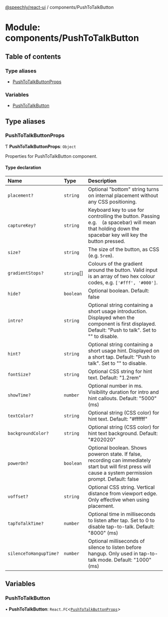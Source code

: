 [@speechly/react-ui](../README.md) / components/PushToTalkButton

# Module: components/PushToTalkButton

## Table of contents

### Type aliases

- [PushToTalkButtonProps](components_PushToTalkButton.md#pushtotalkbuttonprops)

### Variables

- [PushToTalkButton](components_PushToTalkButton.md#pushtotalkbutton)

## Type aliases

### PushToTalkButtonProps

Ƭ **PushToTalkButtonProps**: `Object`

Properties for PushToTalkButton component.

#### Type declaration

| Name | Type | Description |
| :------ | :------ | :------ |
| `placement?` | `string` | Optional "bottom" string turns on internal placement without any CSS positioning. |
| `captureKey?` | `string` | Keyboard key to use for controlling the button. Passing e.g. ` ` (a spacebar) will mean that holding down the spacebar key will key the button pressed. |
| `size?` | `string` | The size of the button, as CSS (e.g. `5rem`). |
| `gradientStops?` | `string`[] | Colours of the gradient around the button. Valid input is an array of two hex colour codes, e.g. `['#fff', '#000']`. |
| `hide?` | `boolean` | Optional boolean. Default: false |
| `intro?` | `string` | Optional string containing a short usage introduction. Displayed when the component is first displayed. Default: "Push to talk". Set to "" to disable. |
| `hint?` | `string` | Optional string containing a short usage hint. Displayed on a short tap. Default: "Push to talk". Set to "" to disable. |
| `fontSize?` | `string` | Optional CSS string for hint text. Default: "1.2rem" |
| `showTime?` | `number` | Optional number in ms. Visibility duration for intro and hint callouts. Default: "5000" (ms) |
| `textColor?` | `string` | Optional string (CSS color) for hint text. Default: "#ffffff" |
| `backgroundColor?` | `string` | Optional string (CSS color) for hint text background. Default: "#202020" |
| `powerOn?` | `boolean` | Optional boolean. Shows poweron state. If false, recording can immediately start but will first press will cause a system permission prompt. Default: false |
| `voffset?` | `string` | Optional CSS string. Vertical distance from viewport edge. Only effective when using placement. |
| `tapToTalkTime?` | `number` | Optional time in milliseconds to listen after tap. Set to 0 to disable tap-to-talk. Default: "8000" (ms) |
| `silenceToHangupTime?` | `number` | Optional milliseconds of silence to listen before hangup. Only used in tap-to-talk mode. Default: "1000" (ms) |

## Variables

### PushToTalkButton

• **PushToTalkButton**: `React.FC`<[`PushToTalkButtonProps`](components_PushToTalkButton.md#pushtotalkbuttonprops)\>
